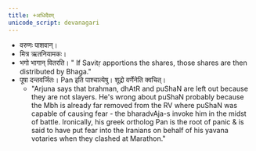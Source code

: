 ```yaml
---
title: +अधिदैवम्
unicode_script: devanagari
---
```



- वरुणः पाशवान्।
- मित्र ऋतनियामकः।
- भगो भागान् वितरति। " If Savitṛ apportions the shares, those shares are then distributed by Bhaga."
- पूषा दन्तवर्जितः। Pan इति पाश्चात्येषु। शूद्रो वर्णेनेति क्वचित्।
  - "Arjuna says that brahman, dhAtR and puShaN are left out because they are not slayers. He's wrong about puShaN probably because the Mbh is already far removed from the RV where puShaN was capable of causing fear - the bharadvAja-s invoke him in the midst of battle. Ironically, his greek ortholog Pan is the root of panic & is said to have put fear into the Iranians on behalf of his yavana votaries when they clashed at Marathon."